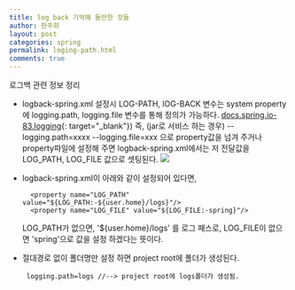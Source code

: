 ```yaml
---
title: log back 기억해 둘만한 것들
author: 한주희
layout: post
categories: spring
permalink: loging-path.html
comments: true
---
```


로그백 관련 정보 정리

* logback-spring.xml 설정시 LOG-PATH, lOG-BACK 변수는 system property에 logging.path, logging.file 변수를 통해 정의가 가능하다.
  [docs.spring.io-83.logging](https://docs.spring.io/spring-boot/docs/current/reference/html/howto-logging.html#howto-configure-logback-for-logging){: target="_blank"}) 
  즉, (jar로 서비스 하는 경우) --logging.path=xxxx --logging.file=xxx 으로 property값을 넘겨 주거나
  property파일에 설정해 주면 logback-spring.xml에서는 저 전달값을 LOG_PATH, LOG_FILE 값으로 셋팅된다. 
  <img src="{{site.baseurl}}/assets/images/spring/logging.png">

* logback-spring.xml이 아래와 같이 설정되어 있다면,
  ~~~
    <property name="LOG_PATH" value="${LOG_PATH:-${user.home}/logs}"/>
    <property name="LOG_FILE" value="${LOG_FILE:-spring}"/>
  ~~~  
  LOG_PATH가 없으면, '${user.home}/logs' 를 로그 패스로, LOG_FILE이 없으면 'spring'으로 값을 설정 하겠다는 뜻이다.
    
* 절대경로 없이 폴더명만 설정 하면 project root에 폴더가 생성된다.
  ~~~
   logging.path=logs //--> project root에 logs폴더가 생성됨.
  ~~~


 


